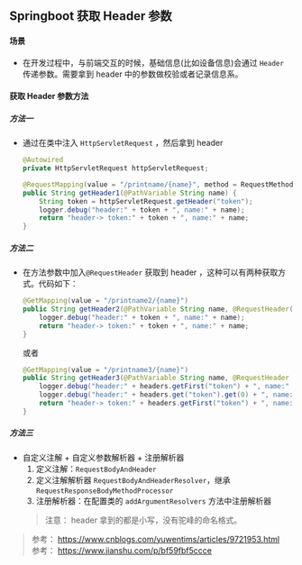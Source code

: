 ## Springboot 获取 Header 参数

#### 场景
* 在开发过程中，与前端交互的时候，基础信息(比如设备信息)会通过 `Header` 传递参数。需要拿到 header 中的参数做校验或者记录信息系。

#### 获取 Header 参数方法
##### 方法一
* 通过在类中注入 `HttpServletRequest` ，然后拿到 header
    ```java
    @Autowired
    private HttpServletRequest httpServletRequest;

    @RequestMapping(value = "/printname/{name}", method = RequestMethod.GET)
    public String getHeader1(@PathVariable String name) {
        String token = httpServletRequest.getHeader("token");
        logger.debug("header:" + token + ", name:" + name);
        return "header-> token:" + token + ", name:" + name;
    }
    ```

##### 方法二
* 在方法参数中加入`@RequestHeader` 获取到 header ，这种可以有两种获取方式。代码如下： 
    ```java
    @GetMapping(value = "/printname2/{name}")
    public String getHeader2(@PathVariable String name, @RequestHeader(value = "token") String token) {
        logger.debug("header:" + token + ", name:" + name);
        return "header-> token:" + token + ", name:" + name;
    }
    ```
  或者
    ```java
    @GetMapping(value = "/printname3/{name}")
    public String getHeader3(@PathVariable String name, @RequestHeader HttpHeaders headers) {
        logger.debug("header:" + headers.getFirst("token") + ", name:" + name);
        logger.debug("header:" + headers.get("token").get(0) + ", name:" + name);
        return "header-> token:" + headers.getFirst("token") + ", name:" + name;
    }
    ```

##### 方法三
* 自定义注解 + 自定义参数解析器 + 注册解析器 
    1. 定义注解：`RequestBodyAndHeader`
    2. 定义注解解析器 `RequestBodyAndHeaderResolver`，继承 `RequestResponseBodyMethodProcessor`
    3. 注册解析器：在配置类的 `addArgumentResolvers` 方法中注册解析器
    > 注意： header 拿到的都是小写，没有驼峰的命名格式。 


> 参考： https://www.cnblogs.com/yuwentims/articles/9721953.html    
> 参考： https://www.jianshu.com/p/bf59fbf5ccce
